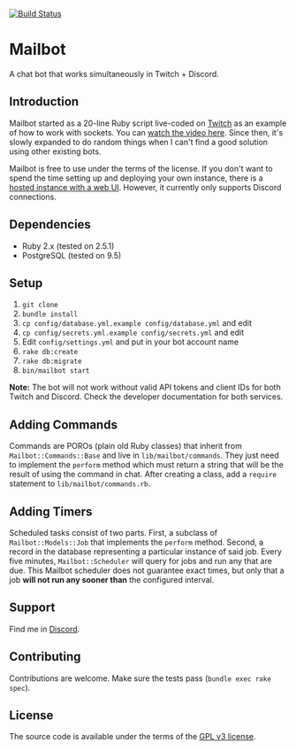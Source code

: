 [![Build Status](https://travis-ci.org/openmailbox/mailbot.svg?branch=master)](https://travis-ci.org/openmailbox/mailbot)

# Mailbot
A chat bot that works simultaneously in Twitch + Discord.

## Introduction
Mailbot started as a 20-line Ruby script live-coded on [Twitch](https://www.twitch.tv/open_mailbox) as an example of how to work with sockets. You can [watch the video here](https://www.youtube.com/watch?v=_FbRcZNdNjQ). Since then, it's slowly expanded to do random things when I can't find a good solution using other existing bots.

Mailbot is free to use under the terms of the license. If you don't want to spend the time setting up and deploying your own instance, there is a [hosted instance with a web UI](http://bot.open-mailbox.com). However, it currently only supports Discord connections.

## Dependencies
* Ruby 2.x (tested on 2.5.1)
* PostgreSQL (tested on 9.5)

## Setup
1. `git clone`
2. `bundle install`
3. `cp config/database.yml.example config/database.yml` and edit
4. `cp config/secrets.yml.example config/secrets.yml` and edit
5. Edit `config/settings.yml` and put in your bot account name
5. `rake db:create`
6. `rake db:migrate`
7. `bin/mailbot start`

**Note:** The bot will not work without valid API tokens and client IDs for both Twitch and Discord. Check the developer documentation for both services.

## Adding Commands
Commands are POROs (plain old Ruby classes) that inherit from `Mailbot::Commands::Base` and live in `lib/mailbot/commands`. They just need to implement the `perform` method which must return a string that will be the result of using the command in chat. After creating a class, add a `require` statement to `lib/mailbot/commands.rb`.

## Adding Timers
Scheduled tasks consist of two parts. First, a subclass of `Mailbot::Models::Job` that implements the `perform` method. Second, a record in the database representing a particular instance of said job. Every five minutes, `Mailbot::Scheduler` will query for jobs and run any that are due. This Mailbot scheduler does not guarantee exact times, but only that a job **will not run any sooner than** the configured interval.

## Support
Find me in [Discord](http://bit.ly/mailboxdiscord).

## Contributing
Contributions are welcome. Make sure the tests pass (`bundle exec rake spec`).

## License
The source code is available under the terms of the [GPL v3 license](https://opensource.org/licenses/GPL-3.0).
